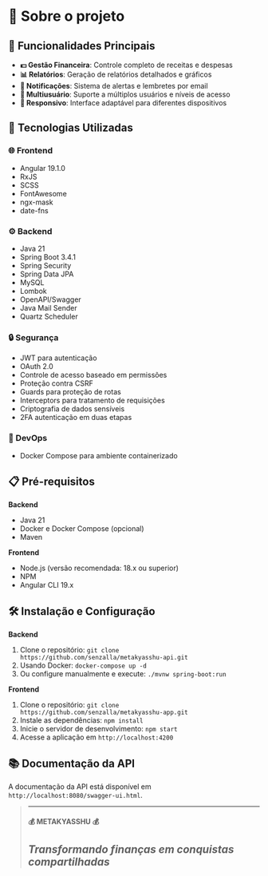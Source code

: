 # 📜 Sobre o projeto

## 🧩 Funcionalidades Principais

- **💵 Gestão Financeira**: Controle completo de receitas e despesas
- **📊 Relatórios**: Geração de relatórios detalhados e gráficos
- **🔔 Notificações**: Sistema de alertas e lembretes por email
- **👥 Multiusuário**: Suporte a múltiplos usuários e níveis de acesso
- **📱 Responsivo**: Interface adaptável para diferentes dispositivos

## 🚀 Tecnologias Utilizadas

### 🌐 Frontend
- Angular 19.1.0
- RxJS
- SCSS
- FontAwesome
- ngx-mask
- date-fns

### ⚙️ Backend
- Java 21
- Spring Boot 3.4.1
- Spring Security
- Spring Data JPA
- MySQL
- Lombok
- OpenAPI/Swagger
- Java Mail Sender
- Quartz Scheduler

### 🔒 Segurança
- JWT para autenticação
- OAuth 2.0
- Controle de acesso baseado em permissões
- Proteção contra CSRF
- Guards para proteção de rotas
- Interceptors para tratamento de requisições
- Criptografia de dados sensíveis
- 2FA autenticação em duas etapas

### 🐳 DevOps
- Docker Compose para ambiente containerizado

## 📋 Pré-requisitos

**Backend**
- Java 21
- Docker e Docker Compose (opcional)
- Maven

**Frontend**
- Node.js (versão recomendada: 18.x ou superior)
- NPM
- Angular CLI 19.x

## 🛠️ Instalação e Configuração

**Backend**
1. Clone o repositório: `git clone https://github.com/senzalla/metakyasshu-api.git`
2. Usando Docker: `docker-compose up -d`
3. Ou configure manualmente e execute: `./mvnw spring-boot:run`

**Frontend**
1. Clone o repositório: `git clone https://github.com/senzalla/metakyasshu-app.git`
2. Instale as dependências: `npm install`
3. Inicie o servidor de desenvolvimento: `npm start`
4. Acesse a aplicação em `http://localhost:4200`

## 📚 Documentação da API

A documentação da API está disponível em `http://localhost:8080/swagger-ui.html`.


> ---------------------------------------------------------------------------
> #### 💰 METAKYASSHU 💰
> ***Transformando finanças em conquistas compartilhadas***
> ---------------------------------------------------------------------------